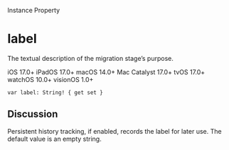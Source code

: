 Instance Property

# label

The textual description of the migration stage’s purpose.

iOS 17.0+  iPadOS 17.0+  macOS 14.0+  Mac Catalyst 17.0+  tvOS 17.0+  watchOS
10.0+  visionOS 1.0+

    
    
    var label: String! { get set }

## Discussion

Persistent history tracking, if enabled, records the label for later use. The
default value is an empty string.

